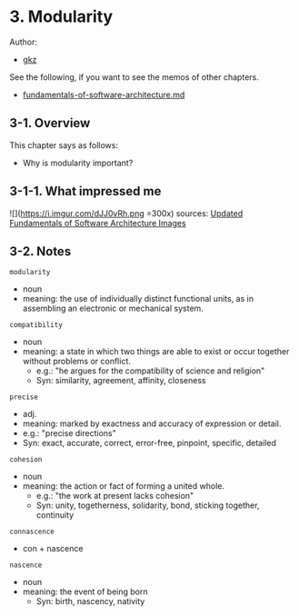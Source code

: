 # 3. Modularity

Author:
  - [gkz](https://twitter.com/gkzvoice)

See the following, if you want to see the memos of other chapters.
  - [fundamentals-of-software-architecture.md](../fundamentals-of-software-architecture.md)


## 3-1. Overview

This chapter says as follows:
- Why is modularity important?

## 3-1-1. What impressed me 

![](https://i.imgur.com/dJJ0vRh.png  =300x)
sources: [Updated Fundamentals of Software Architecture Images](http://fundamentalsofsoftwarearchitecture.com/images.html)

## 3-2. Notes

`modularity`
- noun
- meaning: the use of individually distinct functional units, as in assembling an electronic or mechanical system.

`compatibility`
- noun
- meaning: a state in which two things are able to exist or occur together without problems or conflict.
  - e.g.: "he argues for the compatibility of science and religion"
  - Syn: similarity, agreement, affinity, closeness

`precise`
- adj.
- meaning: marked by exactness and accuracy of expression or detail.
- e.g.: "precise directions"
- Syn: exact, accurate, correct, error-free, pinpoint, specific, detailed

`cohesion`
- noun
- meaning: the action or fact of forming a united whole.
  - e.g.: "the work at present lacks cohesion"
  - Syn: unity, togetherness, solidarity, bond, sticking together, continuity

`connascence`
- con + nascence

`nascence`
- noun
- meaning: the event of being born
  - Syn: birth, nascency, nativity
